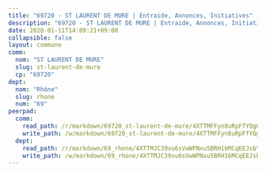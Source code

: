 ```yaml
---
title: "69720 - ST LAURENT DE MURE | Entraide, Annonces, Initiatives"
description: "69720 - ST LAURENT DE MURE | Entraide, Annonces, Initiatives"
date: 2020-01-11T14:09:21+09:00
collapsible: false
layout: commune
comm:
  nom: "ST LAURENT DE MURE"
  slug: st-laurent-de-mure
  cp: "69720"
dept:
  nom: "Rhône"
  slug: rhone
  num: "69"
peerpad:
  comm:
    read_path: /r/markdown/69720_st-laurent-de-mure/4XTTMFFyn8uRpFfYQg6MLNdtW1bWSfPQrwpojrqqyewzhw8oD
    write_path: /w/markdown/69720_st-laurent-de-mure/4XTTMFFyn8uRpFfYQg6MLNdtW1bWSfPQrwpojrqqyewzhw8oD-K3TgUTjcxKL1ufxtgTd6vd3AWuovLkMz2HmvEV9rTWapQpGqG9fQE4jRsGpaNXrEAP1cBEuVhofZSKmzvSiNGXBVZAS99BZSUTxTsDVLSyk23mdsDLAMX3ifxs7BnpQwwxuB8TiT
  dept:
    read_path: /r/markdown/69_rhone/4XTTMJC39vu6sVwWPNxu5BRH16MCqEEJsbYu4RNyAxnNmNtVW
    write_path: /w/markdown/69_rhone/4XTTMJC39vu6sVwWPNxu5BRH16MCqEEJsbYu4RNyAxnNmNtVW-K3TgUzVUEXrXvc8NoaD9JfiBpc5MBFP7KZFqLEsm11xqJDEwSVMy7UACp2eYMzek3K6y2WLoyzq5xdKMZeizKNpfHbUBgJcoYSqfidBaPx8RcTCPmdCXhdgeLZLEYHVco5fHD6Pz
---
```



